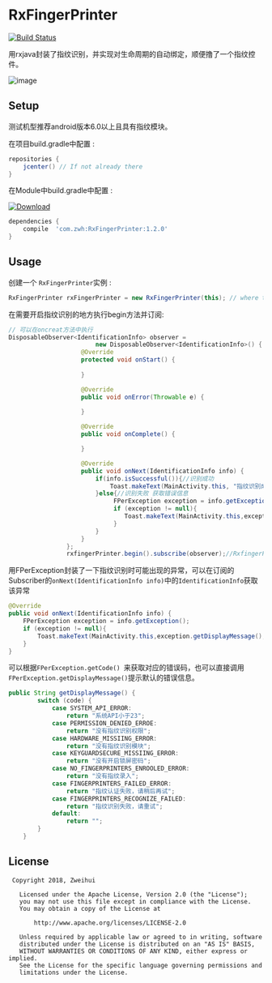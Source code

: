 # RxFingerPrinter

[![Build Status](https://api.travis-ci.org/tbruyelle/RxPermissions.svg?branch=master)](https://travis-ci.org/tbruyelle/RxPermissions)

用rxjava封装了指纹识别，并实现对生命周期的自动绑定，顺便撸了一个指纹控件。

![image](https://github.com/Zweihui/RxFingerPrinter/blob/master/gif/ScreenShot.gif)

## Setup

测试机型推荐android版本6.0以上且具有指纹模块。

在项目build.gradle中配置 :

```gradle
repositories {
    jcenter() // If not already there
}
```
在Module中build.gradle中配置 :

[ ![Download](https://api.bintray.com/packages/zhangweihui0503/maven/RxFingerPrinter/images/download.svg?version=1.2.0) ](https://bintray.com/zhangweihui0503/maven/RxFingerPrinter/1.2.0/link)
```gradle
dependencies {
    compile  'com.zwh:RxFingerPrinter:1.2.0'
}
```

## Usage

创建一个 `RxFingerPrinter`实例  :

```java
RxFingerPrinter rxFingerPrinter = new RxFingerPrinter(this); // where this is an Activity instance
```
在需要开启指纹识别的地方执行begin方法并订阅:

```java
// 可以在oncreat方法中执行
DisposableObserver<IdentificationInfo> observer =
                        new DisposableObserver<IdentificationInfo>() {
                    @Override
                    protected void onStart() {
                        
                    }

                    @Override
                    public void onError(Throwable e) {
                    
                    }

                    @Override
                    public void onComplete() {

                    }

                    @Override
                    public void onNext(IdentificationInfo info) {
                        if(info.isSuccessful()){//识别成功
                            Toast.makeText(MainActivity.this, "指纹识别成功", Toast.LENGTH_SHORT).show();
                        }else{//识别失败 获取错误信息
                             FPerException exception = info.getException();
                             if (exception != null){
                                Toast.makeText(MainActivity.this,exception.getDisplayMessage(),Toast.LENGTH_SHORT).show();
                             }
                        }
                    }
                };
                rxfingerPrinter.begin().subscribe(observer);//RxfingerPrinter会自动在onPause()时暂停指纹监听，onResume()时恢复指纹监听)
```


用FPerException封装了一下指纹识别时可能出现的异常，可以在订阅的Subscriber的`onNext(IdentificationInfo info)`中的`IdentificationInfo`获取该异常
```java
@Override
public void onNext(IdentificationInfo info) {
    FPerException exception = info.getException();
    if (exception != null){
        Toast.makeText(MainActivity.this,exception.getDisplayMessage(),Toast.LENGTH_SHORT).show();
    }
}
```
可以根据```FPerException.getCode() ```来获取对应的错误码，也可以直接调用```FPerException.getDisplayMessage()```提示默认的错误信息。
```java
public String getDisplayMessage() {
        switch (code) {
            case SYSTEM_API_ERROR:
                return "系统API小于23";
            case PERMISSION_DENIED_ERROE:
                return "没有指纹识别权限";
            case HARDWARE_MISSIING_ERROR:
                return "没有指纹识别模块";
            case KEYGUARDSECURE_MISSIING_ERROR:
                return "没有开启锁屏密码";
            case NO_FINGERPRINTERS_ENROOLED_ERROR:
                return "没有指纹录入";
            case FINGERPRINTERS_FAILED_ERROR:
                return "指纹认证失败，请稍后再试";
            case FINGERPRINTERS_RECOGNIZE_FAILED:
                return "指纹识别失败，请重试";
            default:
                return "";
        }
    }
 ```
 
 
 ## License
``` 
 Copyright 2018, Zweihui 
  
   Licensed under the Apache License, Version 2.0 (the "License");
   you may not use this file except in compliance with the License.
   You may obtain a copy of the License at 
 
       http://www.apache.org/licenses/LICENSE-2.0 

   Unless required by applicable law or agreed to in writing, software
   distributed under the License is distributed on an "AS IS" BASIS,
   WITHOUT WARRANTIES OR CONDITIONS OF ANY KIND, either express or implied.
   See the License for the specific language governing permissions and
   limitations under the License.
```
